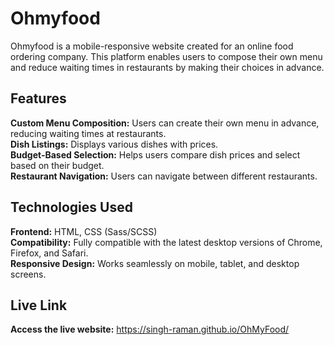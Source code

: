 # Ohmyfood

Ohmyfood is a mobile-responsive website created for an online food ordering company. This platform enables users to compose their own menu and reduce waiting times in restaurants by making their choices in advance.


## Features

**Custom Menu Composition:** Users can create their own menu in advance, reducing waiting times at restaurants.<br>
**Dish Listings:** Displays various dishes with prices.<br>
**Budget-Based Selection:** Helps users compare dish prices and select based on their budget.<br>
**Restaurant Navigation:** Users can navigate between different restaurants.<br>


## Technologies Used

**Frontend:** HTML, CSS (Sass/SCSS)<br>
**Compatibility:** Fully compatible with the latest desktop versions of Chrome, Firefox, and Safari.<br>
**Responsive Design:** Works seamlessly on mobile, tablet, and desktop screens.<br>


## Live Link

**Access the live website:** https://singh-raman.github.io/OhMyFood/


